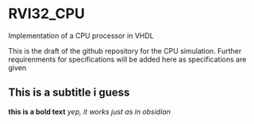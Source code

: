 # RVI32_CPU
Implementation of a CPU processor in VHDL 

This is the draft of the github repository for the CPU simulation. Further requirenments for specifications will be added here as specifications are given


## This is a subtitle i guess
**this is a bold text**
_yep, it works just as in obsidian_
